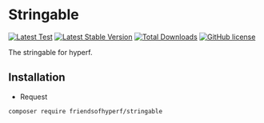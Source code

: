 # Stringable

[![Latest Test](https://github.com/friendsofhyperf/stringable/workflows/tests/badge.svg)](https://github.com/friendsofhyperf/stringable/actions)
[![Latest Stable Version](https://poser.pugx.org/friendsofhyperf/stringable/version.png)](https://packagist.org/packages/friendsofhyperf/stringable)
[![Total Downloads](https://poser.pugx.org/friendsofhyperf/stringable/d/total.png)](https://packagist.org/packages/friendsofhyperf/stringable)
[![GitHub license](https://img.shields.io/github/license/friendsofhyperf/stringable)](https://github.com/friendsofhyperf/stringable)

The stringable for hyperf.

## Installation

- Request

```bash
composer require friendsofhyperf/stringable
```
